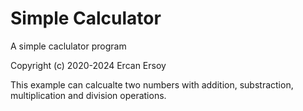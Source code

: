 # Simple Calculator

A simple caclulator program

Copyright (c) 2020-2024 Ercan Ersoy

This example can calcualte two numbers with addition, substraction, multiplication and division operations.
